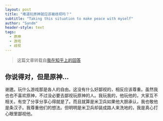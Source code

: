 ```yaml
---
layout: post
title: "难道玩原神就应该被歧视吗？"
subtitle: "Taking this situation to make peace with myself"
author: "Sandm"
header-style: text
tags:
  - 原神
  - 游戏
  - 歧视
---
```


> 这篇文章转载自[我在知乎上的回答](https://github.com/chenluda/zhihu-download)

## 你说得对，但是原神...

谢邀。玩什么游戏那是各人的自由。这没有什么好鄙视的，相反应该尊重。虽然我也也不喜欢原神，不过没必要去鄙视玩原神的人。我玩我的，他玩他的，大家互不相关。有空了分享分享心得就是了。而且就算是米卫兵如果他大胆承认，我也敬他是条汉子。我尊重他们的想法。但明明是米卫兵却装成路人来洗地的，我是真心打心眼里鄙视他。

